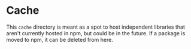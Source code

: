 # Cache

This `cache` directory is meant as a spot to host independent libraries that aren't currently hosted in npm, but could be in the future. If a package is moved to npm, it can be deleted from here.